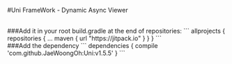 #Uni FrameWork - Dynamic Async Viewer

<br>
###Add it in your root build.gradle at the end of repositories:
```
allprojects {
  repositories {
		...
		maven { url "https://jitpack.io" }
	}
}
```

<br>  
###Add the dependency
```
dependencies {
  compile 'com.github.JaeWoongOh:Uni:v1.5.5'
}
```

